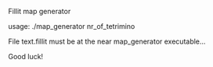 Fillit map generator

usage: ./map_generator nr_of_tetrimino

File text.fillit must be at the near map_generator executable...

Good luck!
